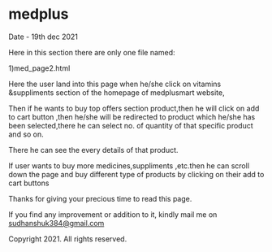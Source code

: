 # medplus

Date - 19th dec 2021

Here in this section there are only one file named:

1)med_page2.html

Here the user land into this page when he/she click on vitamins &suppliments section of the homepage of medplusmart website,

Then if he wants to buy top offers section product,then he will click on add to cart button ,then he/she  will be redirected to product which he/she has been selected,there he can select no. of quantity of that specific product and so on.

There he can see the every details of that product.

If user wants to buy more medicines,suppliments ,etc.then he can scroll down the page and buy different type of products by clicking on their add to cart buttons

Thanks for giving your precious time to read this page.

<!-- ----------------- -->

If you find any improvement or addition to it, kindly mail me on sudhanshuk384@gmail.com

Copyright 2021. All rights reserved.